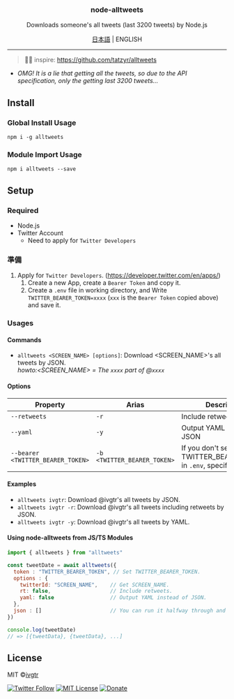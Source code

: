 <div align="center">
  <h3 align="center">node-alltweets</h3>
  <p align="center">Downloads someone's all tweets (last 3200 tweets) by Node.js</p>
  <p><a href="https://github.com/ivgtr/node-alltweets/blob/master/README.md" >日本語</a> | ENGLISH</p>
</div>

---

> 📌✨ inspire: https://github.com/tatzyr/alltweets

- _OMG! It is a lie that getting all the tweets, so due to the API specification, only the getting last 3200 tweets..._  

## Install
### Global Install Usage
```shell
npm i -g alltweets
```
### Module Import Usage
```shell
npm i alltweets --save
```

## Setup
### Required
- Node.js
- Twitter Account
   - Need to apply for `Twitter Developers`

### 準備
1. Apply for `Twitter Developers`. (https://developer.twitter.com/en/apps/)
   1. Create a new App, create a `Bearer Token` and copy it.
   1. Create a `.env` file in working directory, and Write `TWITTER_BEARER_TOKEN=xxxx` (`xxx` is the `Bearer Token` copied above) and save it.

### Usages
#### Commands
- `alltweets <SCREEN_NAME> [options]`: Download <SCREEN_NAME>'s all tweets by JSON.  
_howto:<SCREEN_NAME> = The `xxxx` part of @`xxxx`_

#### Options
| Property                          | Arias                       | Description                                    | Type      | Required |  Default |
| --------------------------------- | --------------------------- | ---------------------------------------------- | --------- | -------- |  ------- |
| `--retweets`                      | `-r`                        | Include retweets                            | `boolean` | no       |  `false` |
| `--yaml`                          | `-y`                        | Output YAML instead of JSON      | `boolean` | no       |  `false` |
| `--bearer <TWITTER_BEARER_TOKEN>` | `-b <TWITTER_BEARER_TOKEN>` | If you don't set TWITTER_BEARER_TOKEN in `.env`, specify it here | `string`  | no       |  `''`    |

#### Examples
- `alltweets ivgtr`: Download @ivgtr's all tweets by JSON.
- `alltweets ivgtr -r`: Download @ivgtr's all tweets including retweets by JSON.
- `alltweets ivgtr -y`: Download @ivgtr's all tweets by YAML.

#### Using node-alltweets from JS/TS Modules
```js
import { alltweets } from "alltweets"

const tweetDate = await alltweets({
  token : "TWITTER_BEARER_TOKEN", // Set TWITTER_BEARER_TOKEN.
  options : {
    twitterId: "SCREEN_NAME",    // Get SCREEN_NAME.
    rt: false,                   // Include retweets.
    yaml: false                  // Output YAML instead of JSON.
  },
  json : []                      // You can run it halfway through and specify the saved data, or not.
})

console.log(tweetDate)
// => [{tweetData}, {tweetData}, ...]
```


## License
MIT ©[ivgtr](https://github.com/ivgtr)


[![Twitter Follow](https://img.shields.io/twitter/follow/mawaru_hana?style=social)](https://twitter.com/mawaru_hana) [![MIT License](http://img.shields.io/badge/license-MIT-blue.svg?style=flat)](LICENSE) [![Donate](https://img.shields.io/badge/%EF%BC%84-support-green.svg?style=flat-square)](https://www.buymeacoffee.com/ivgtr)  